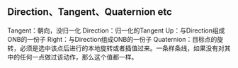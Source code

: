 ## Direction、Tangent、Quaternion etc

Tangent：朝向，没归一化
Direction：归一化的Tangent
Up：与Direction组成ONB的一份子
Right：与Direction组成ONB的一份子
Quaternion：目标点的旋转，必须是选中该点后进行的本地旋转或者插值过来。一条样条线，如果没有对其中的任何一点做过该动作，那么这个值都一样。
